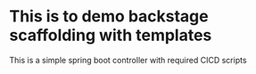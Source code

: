 # This is to demo backstage scaffolding with templates

This is a simple spring boot controller with required CICD scripts
